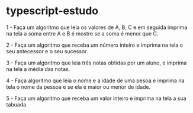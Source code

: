 # typescript-estudo
1 - Faça um algoritmo que leia os valores de A, B, C e em seguida imprima na tela a soma entre A e B é mostre se a soma é menor que C.

2 - Faça um algoritmo que receba um número inteiro e imprima na tela o seu antecessor e o seu sucessor.

3 - Faça um algoritmo que leia três notas obtidas por um aluno, e imprima na tela a média das notas.

4 - Faça algoritmo que leia o nome e a idade de uma pesoa e imprima na tela o nome da pessoa e se ela é maior ou menor de idade. 

5 - Faça um algoritmo que receba um valor inteiro e imprima na tela a sua tabuada.







